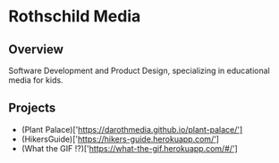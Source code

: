 # Rothschild Media

## Overview

Software Development and Product Design, specializing in educational media for kids.

## Projects

- (Plant Palace)['https://darothmedia.github.io/plant-palace/']
- (HikersGuide)['https://hikers-guide.herokuapp.com/']
- (What the GIF !?)['https://what-the-gif.herokuapp.com/#/']